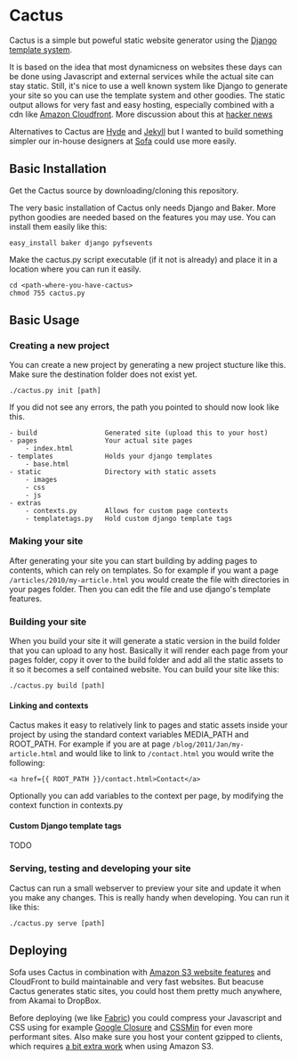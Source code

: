 # Cactus

Cactus is a simple but poweful static website generator using the [Django template system][1].

It is based on the idea that most dynamicness on websites these days can be done using Javascript and external services while the actual site can stay static. Still, it's nice to use a well known system like Django to generate your site so you can use the template system and other goodies. The static output allows for very fast and easy hosting, especially combined with a cdn like [Amazon Cloudfront][2]. More discussion about this at [hacker news][3]

Alternatives to Cactus are [Hyde][4] and [Jekyll][5] but I wanted to build something simpler our in-house designers at [Sofa][6] could use more easily.

[1]: http://docs.djangoproject.com/en/dev/topics/templates/
[2]: http://aws.amazon.com/cloudfront/
[3]: http://news.ycombinator.com/item?id=2233620
[4]: http://ringce.com/hyde
[5]: https://github.com/mojombo/jekyll
[6]: http://www.madebysofa.com

## Basic Installation

Get the Cactus source by downloading/cloning this repository.

The very basic installation of Cactus only needs Django and Baker. More python goodies are needed based on the features you may use. You can install them easily like this:

    easy_install baker django pyfsevents

Make the cactus.py script executable (if it not is already) and place it in a location where you can run it easily.

	cd <path-where-you-have-cactus>
    chmod 755 cactus.py

## Basic Usage

### Creating a new project

You can create a new project by generating a new project stucture like this. Make sure the destination folder does not exist yet.

	./cactus.py init [path]

If you did not see any errors, the path you pointed to should now look like this.
	
	- build					Generated site (upload this to your host)
	- pages					Your actual site pages
		- index.html
	- templates				Holds your django templates
		- base.html
	- static				Directory with static assets
		- images
		- css
		- js
	- extras
		- contexts.py		Allows for custom page contexts
		- templatetags.py	Hold custom django template tags

### Making your site

After generating your site you can start building by adding pages to contents, which can rely on templates. So for example if you want a page `/articles/2010/my-article.html` you would create the file with directories in your pages folder. Then you can edit the file and use django's template features.

### Building your site

When you build your site it will generate a static version in the build folder that you can upload to any host. Basically it will render each page from your pages folder, copy it over to the build folder and add all the static assets to it so it becomes a self contained website. You can build your site like this:

	./cactus.py build [path]

#### Linking and contexts

Cactus makes it easy to relatively link to pages and static assets inside your project by using the standard context variables MEDIA\_PATH and ROOT\_PATH. For example if you are at page `/blog/2011/Jan/my-article.html` and would like to link to `/contact.html` you would write the following: 

	<a href={{ ROOT_PATH }}/contact.html>Contact</a>

Optionally you can add variables to the context per page, by modifying the context function in contexts.py

#### Custom Django template tags

TODO

### Serving, testing and developing your site

Cactus can run a small webserver to preview your site and update it when you make any changes. This is really handy when developing. You can run it like this:

	./cactus.py serve [path]

## Deploying

Sofa uses Cactus in combination with [Amazon S3 website features][7] and CloudFront to build maintainable and very fast websites. But beacuse Cactus generates static sites, you could host them pretty much anywhere, from Akamai to DropBox.

[7]: http://aws.amazon.com/about-aws/whats-new/2011/02/17/Amazon-S3-Website-Features/

Before deploying (we like [Fabric][8]) you could compress your Javascript and CSS using for example [Google Closure][9] and [CSSMin][10] for even more performant sites. Also make sure you host your content gzipped to clients, which requires [a bit extra work][11] when using Amazon S3.

[8]: http://www.fabfile.org
[9]: http://code.google.com/closure/compiler/docs/gettingstarted_ui.html
[10]: http://code.google.com/p/cssmin/
[11]: http://devblog.famundo.com/articles/2007/03/02/serving-compressed-content-from-amazons-s3

